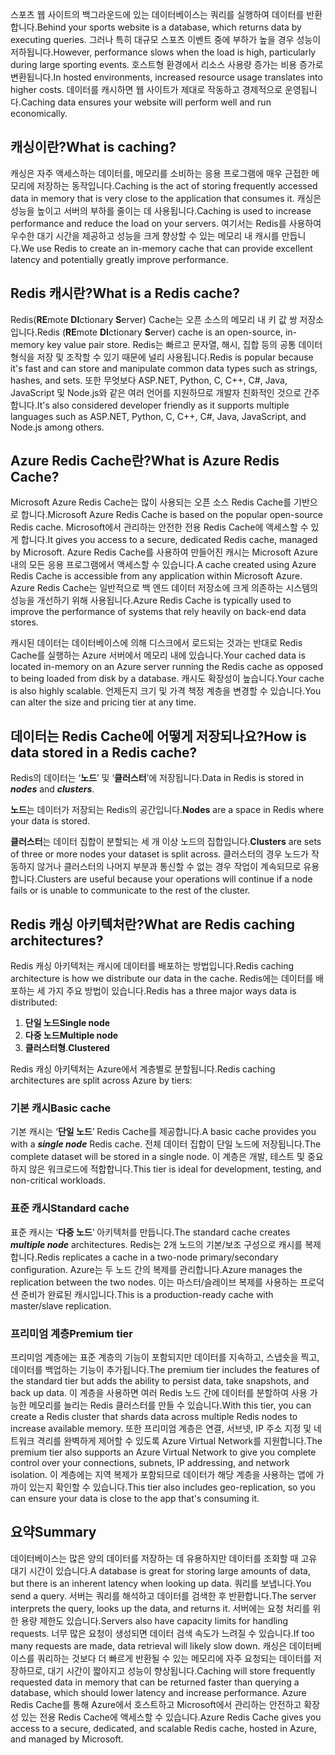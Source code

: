 <span data-ttu-id="4b990-101">스포츠 웹 사이트의 백그라운드에 있는 데이터베이스는 쿼리를 실행하여 데이터를 반환합니다.</span><span class="sxs-lookup"><span data-stu-id="4b990-101">Behind your sports website is a database, which returns data by executing queries.</span></span> <span data-ttu-id="4b990-102">그러나 특히 대규모 스포츠 이벤트 중에 부하가 높을 경우 성능이 저하됩니다.</span><span class="sxs-lookup"><span data-stu-id="4b990-102">However, performance slows when the load is high, particularly during large sporting events.</span></span> <span data-ttu-id="4b990-103">호스트형 환경에서 리소스 사용량 증가는 비용 증가로 변환됩니다.</span><span class="sxs-lookup"><span data-stu-id="4b990-103">In hosted environments, increased resource usage translates into higher costs.</span></span> <span data-ttu-id="4b990-104">데이터를 캐시하면 웹 사이트가 제대로 작동하고 경제적으로 운영됩니다.</span><span class="sxs-lookup"><span data-stu-id="4b990-104">Caching data ensures your website will perform well and run economically.</span></span>

## <a name="what-is-caching"></a><span data-ttu-id="4b990-105">캐싱이란?</span><span class="sxs-lookup"><span data-stu-id="4b990-105">What is caching?</span></span>

<span data-ttu-id="4b990-106">캐싱은 자주 액세스하는 데이터를, 메모리를 소비하는 응용 프로그램에 매우 근접한 메모리에 저장하는 동작입니다.</span><span class="sxs-lookup"><span data-stu-id="4b990-106">Caching is the act of storing frequently accessed data in memory that is very close to the application that consumes it.</span></span> <span data-ttu-id="4b990-107">캐싱은 성능을 높이고 서버의 부하를 줄이는 데 사용됩니다.</span><span class="sxs-lookup"><span data-stu-id="4b990-107">Caching is used to increase performance and reduce the load on your servers.</span></span> <span data-ttu-id="4b990-108">여기서는 Redis를 사용하여 우수한 대기 시간을 제공하고 성능을 크게 향상할 수 있는 메모리 내 캐시를 만듭니다.</span><span class="sxs-lookup"><span data-stu-id="4b990-108">We use Redis to create an in-memory cache that can provide excellent latency and potentially greatly improve performance.</span></span>

## <a name="what-is-a-redis-cache"></a><span data-ttu-id="4b990-109">Redis 캐시란?</span><span class="sxs-lookup"><span data-stu-id="4b990-109">What is a Redis cache?</span></span>

<span data-ttu-id="4b990-110">Redis(**RE**mote **DI**ctionary **S**erver) Cache는 오픈 소스의 메모리 내 키 값 쌍 저장소입니다.</span><span class="sxs-lookup"><span data-stu-id="4b990-110">Redis (**RE**mote **DI**ctionary **S**erver) cache is an open-source, in-memory key value pair store.</span></span> <span data-ttu-id="4b990-111">Redis는 빠르고 문자열, 해시, 집합 등의 공통 데이터 형식을 저장 및 조작할 수 있기 때문에 널리 사용됩니다.</span><span class="sxs-lookup"><span data-stu-id="4b990-111">Redis is popular because it's fast and can store and manipulate common data types such as strings, hashes, and sets.</span></span> <span data-ttu-id="4b990-112">또한 무엇보다 ASP.NET, Python, C, C++, C#, Java, JavaScript 및 Node.js와 같은 여러 언어를 지원하므로 개발자 친화적인 것으로 간주합니다.</span><span class="sxs-lookup"><span data-stu-id="4b990-112">It's also considered developer friendly as it supports multiple languages such as ASP.NET, Python, C, C++, C#, Java, JavaScript, and Node.js among others.</span></span>

## <a name="what-is-azure-redis-cache"></a><span data-ttu-id="4b990-113">Azure Redis Cache란?</span><span class="sxs-lookup"><span data-stu-id="4b990-113">What is Azure Redis Cache?</span></span>

<span data-ttu-id="4b990-114">Microsoft Azure Redis Cache는 많이 사용되는 오픈 소스 Redis Cache를 기반으로 합니다.</span><span class="sxs-lookup"><span data-stu-id="4b990-114">Microsoft Azure Redis Cache is based on the popular open-source Redis cache.</span></span> <span data-ttu-id="4b990-115">Microsoft에서 관리하는 안전한 전용 Redis Cache에 액세스할 수 있게 합니다.</span><span class="sxs-lookup"><span data-stu-id="4b990-115">It gives you access to a secure, dedicated Redis cache, managed by Microsoft.</span></span> <span data-ttu-id="4b990-116">Azure Redis Cache를 사용하여 만들어진 캐시는 Microsoft Azure 내의 모든 응용 프로그램에서 액세스할 수 있습니다.</span><span class="sxs-lookup"><span data-stu-id="4b990-116">A cache created using Azure Redis Cache is accessible from any application within Microsoft Azure.</span></span> <span data-ttu-id="4b990-117">Azure Redis Cache는 일반적으로 백 엔드 데이터 저장소에 크게 의존하는 시스템의 성능을 개선하기 위해 사용됩니다.</span><span class="sxs-lookup"><span data-stu-id="4b990-117">Azure Redis Cache is typically used to improve the performance of systems that rely heavily on back-end data stores.</span></span>

<span data-ttu-id="4b990-118">캐시된 데이터는 데이터베이스에 의해 디스크에서 로드되는 것과는 반대로 Redis Cache를 실행하는 Azure 서버에서 메모리 내에 있습니다.</span><span class="sxs-lookup"><span data-stu-id="4b990-118">Your cached data is located in-memory on an Azure server running the Redis cache as opposed to being loaded from disk by a database.</span></span> <span data-ttu-id="4b990-119">캐시도 확장성이 높습니다.</span><span class="sxs-lookup"><span data-stu-id="4b990-119">Your cache is also highly scalable.</span></span> <span data-ttu-id="4b990-120">언제든지 크기 및 가격 책정 계층을 변경할 수 있습니다.</span><span class="sxs-lookup"><span data-stu-id="4b990-120">You can alter the size and pricing tier at any time.</span></span>

## <a name="how-is-data-stored-in-a-redis-cache"></a><span data-ttu-id="4b990-121">데이터는 Redis Cache에 어떻게 저장되나요?</span><span class="sxs-lookup"><span data-stu-id="4b990-121">How is data stored in a Redis cache?</span></span>

<span data-ttu-id="4b990-122">Redis의 데이터는 ‘**노드**’ 및 ‘**클러스터**’에 저장됩니다.</span><span class="sxs-lookup"><span data-stu-id="4b990-122">Data in Redis is stored in _**nodes**_ and _**clusters**_.</span></span>

<span data-ttu-id="4b990-123">**노드**는 데이터가 저장되는 Redis의 공간입니다.</span><span class="sxs-lookup"><span data-stu-id="4b990-123">**Nodes** are a space in Redis where your data is stored.</span></span>

<span data-ttu-id="4b990-124">**클러스터**는 데이터 집합이 분할되는 세 개 이상 노드의 집합입니다.</span><span class="sxs-lookup"><span data-stu-id="4b990-124">**Clusters** are sets of three or more nodes your dataset is split across.</span></span> <span data-ttu-id="4b990-125">클러스터의 경우 노드가 작동하지 않거나 클러스터의 나머지 부분과 통신할 수 없는 경우 작업이 계속되므로 유용합니다.</span><span class="sxs-lookup"><span data-stu-id="4b990-125">Clusters are useful because your operations will continue if a node fails or is unable to communicate to the rest of the cluster.</span></span>

## <a name="what-are-redis-caching-architectures"></a><span data-ttu-id="4b990-126">Redis 캐싱 아키텍처란?</span><span class="sxs-lookup"><span data-stu-id="4b990-126">What are Redis caching architectures?</span></span>

<span data-ttu-id="4b990-127">Redis 캐싱 아키텍처는 캐시에 데이터를 배포하는 방법입니다.</span><span class="sxs-lookup"><span data-stu-id="4b990-127">Redis caching architecture is how we distribute our data in the cache.</span></span> <span data-ttu-id="4b990-128">Redis에는 데이터를 배포하는 세 가지 주요 방법이 있습니다.</span><span class="sxs-lookup"><span data-stu-id="4b990-128">Redis has a three major ways data is distributed:</span></span>

1. <span data-ttu-id="4b990-129">**단일 노드**</span><span class="sxs-lookup"><span data-stu-id="4b990-129">**Single node**</span></span>
1. <span data-ttu-id="4b990-130">**다중 노드**</span><span class="sxs-lookup"><span data-stu-id="4b990-130">**Multiple node**</span></span>
1. <span data-ttu-id="4b990-131">**클러스터형**.</span><span class="sxs-lookup"><span data-stu-id="4b990-131">**Clustered**</span></span>

<span data-ttu-id="4b990-132">Redis 캐싱 아키텍처는 Azure에서 계층별로 분할됩니다.</span><span class="sxs-lookup"><span data-stu-id="4b990-132">Redis caching architectures are split across Azure by tiers:</span></span>

### <a name="basic-cache"></a><span data-ttu-id="4b990-133">기본 캐시</span><span class="sxs-lookup"><span data-stu-id="4b990-133">Basic cache</span></span>

<span data-ttu-id="4b990-134">기본 캐시는 ‘**단일 노드**’ Redis Cache를 제공합니다.</span><span class="sxs-lookup"><span data-stu-id="4b990-134">A basic cache provides you with a _**single node**_ Redis cache.</span></span> <span data-ttu-id="4b990-135">전체 데이터 집합이 단일 노드에 저장됩니다.</span><span class="sxs-lookup"><span data-stu-id="4b990-135">The complete dataset will be stored in a single node.</span></span> <span data-ttu-id="4b990-136">이 계층은 개발, 테스트 및 중요하지 않은 워크로드에 적합합니다.</span><span class="sxs-lookup"><span data-stu-id="4b990-136">This tier is ideal for development, testing, and non-critical workloads.</span></span>

### <a name="standard-cache"></a><span data-ttu-id="4b990-137">표준 캐시</span><span class="sxs-lookup"><span data-stu-id="4b990-137">Standard cache</span></span>

<span data-ttu-id="4b990-138">표준 캐시는 ‘**다중 노드**’ 아키텍처를 만듭니다.</span><span class="sxs-lookup"><span data-stu-id="4b990-138">The standard cache creates _**multiple node**_ architectures.</span></span> <span data-ttu-id="4b990-139">Redis는 2개 노드의 기본/보조 구성으로 캐시를 복제합니다.</span><span class="sxs-lookup"><span data-stu-id="4b990-139">Redis replicates a cache in a two-node primary/secondary configuration.</span></span> <span data-ttu-id="4b990-140">Azure는 두 노드 간의 복제를 관리합니다.</span><span class="sxs-lookup"><span data-stu-id="4b990-140">Azure manages the replication between the two nodes.</span></span> <span data-ttu-id="4b990-141">이는 마스터/슬레이브 복제를 사용하는 프로덕션 준비가 완료된 캐시입니다.</span><span class="sxs-lookup"><span data-stu-id="4b990-141">This is a production-ready cache with master/slave replication.</span></span>

### <a name="premium-tier"></a><span data-ttu-id="4b990-142">프리미엄 계층</span><span class="sxs-lookup"><span data-stu-id="4b990-142">Premium tier</span></span>

<span data-ttu-id="4b990-143">프리미엄 계층에는 표준 계층의 기능이 포함되지만 데이터를 지속하고, 스냅숏을 찍고, 데이터를 백업하는 기능이 추가됩니다.</span><span class="sxs-lookup"><span data-stu-id="4b990-143">The premium tier includes the features of the standard tier but adds the ability to persist data, take snapshots, and back up data.</span></span> <span data-ttu-id="4b990-144">이 계층을 사용하면 여러 Redis 노드 간에 데이터를 분할하여 사용 가능한 메모리를 늘리는 Redis 클러스터를 만들 수 있습니다.</span><span class="sxs-lookup"><span data-stu-id="4b990-144">With this tier, you can create a Redis cluster that shards data across multiple Redis nodes to increase available memory.</span></span> <span data-ttu-id="4b990-145">또한 프리미엄 계층은 연결, 서브넷, IP 주소 지정 및 네트워크 격리를 완벽하게 제어할 수 있도록 Azure Virtual Network를 지원합니다.</span><span class="sxs-lookup"><span data-stu-id="4b990-145">The premium tier also supports an Azure Virtual Network to give you complete control over your connections, subnets, IP addressing, and network isolation.</span></span> <span data-ttu-id="4b990-146">이 계층에는 지역 복제가 포함되므로 데이터가 해당 계층을 사용하는 앱에 가까이 있는지 확인할 수 있습니다.</span><span class="sxs-lookup"><span data-stu-id="4b990-146">This tier also includes geo-replication, so you can ensure your data is close to the app that's consuming it.</span></span>

## <a name="summary"></a><span data-ttu-id="4b990-147">요약</span><span class="sxs-lookup"><span data-stu-id="4b990-147">Summary</span></span>

<span data-ttu-id="4b990-148">데이터베이스는 많은 양의 데이터를 저장하는 데 유용하지만 데이터를 조회할 때 고유 대기 시간이 있습니다.</span><span class="sxs-lookup"><span data-stu-id="4b990-148">A database is great for storing large amounts of data, but there is an inherent latency when looking up data.</span></span> <span data-ttu-id="4b990-149">쿼리를 보냅니다.</span><span class="sxs-lookup"><span data-stu-id="4b990-149">You send a query.</span></span> <span data-ttu-id="4b990-150">서버는 쿼리를 해석하고 데이터를 검색한 후 반환합니다.</span><span class="sxs-lookup"><span data-stu-id="4b990-150">The server interprets the query, looks up the data, and returns it.</span></span> <span data-ttu-id="4b990-151">서버에는 요청 처리를 위한 용량 제한도 있습니다.</span><span class="sxs-lookup"><span data-stu-id="4b990-151">Servers also have capacity limits for handling requests.</span></span> <span data-ttu-id="4b990-152">너무 많은 요청이 생성되면 데이터 검색 속도가 느려질 수 있습니다.</span><span class="sxs-lookup"><span data-stu-id="4b990-152">If too many requests are made, data retrieval will likely slow down.</span></span> <span data-ttu-id="4b990-153">캐싱은 데이터베이스를 쿼리하는 것보다 더 빠르게 반환될 수 있는 메모리에 자주 요청되는 데이터를 저장하므로, 대기 시간이 짧아지고 성능이 향상됩니다.</span><span class="sxs-lookup"><span data-stu-id="4b990-153">Caching will store frequently requested data in memory that can be returned faster than querying a database, which should lower latency and increase performance.</span></span> <span data-ttu-id="4b990-154">Azure Redis Cache를 통해 Azure에서 호스트하고 Microsoft에서 관리하는 안전하고 확장성 있는 전용 Redis Cache에 액세스할 수 있습니다.</span><span class="sxs-lookup"><span data-stu-id="4b990-154">Azure Redis Cache gives you access to a secure, dedicated, and scalable Redis cache, hosted in Azure, and managed by Microsoft.</span></span>
